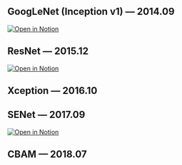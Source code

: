 ## GoogLeNet (Inception v1) — 2014.09
[![Open in Notion](https://img.shields.io/badge/Open%20in-Notion-black?logo=notion&logoColor=white)](https://wheat-range-dd8.notion.site/GoogLeNet-279ccff627fb80da8d15dd21a4c5e761)

## ResNet — 2015.12
[![Open in Notion](https://img.shields.io/badge/Open%20in-Notion-black?logo=notion&logoColor=white)](https://wheat-range-dd8.notion.site/ResNet-27accff627fb80dfb325dd89cadd1435)

## Xception — 2016.10

## SENet — 2017.09
[![Open in Notion](https://img.shields.io/badge/Open%20in-Notion-black?logo=notion&logoColor=white)](https://wheat-range-dd8.notion.site/SENet-278ccff627fb80a8989ec89fb6edc4f2?pvs=74)

## CBAM — 2018.07
